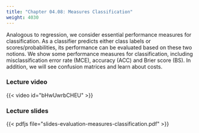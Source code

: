 ```yaml
---
title: "Chapter 04.08: Measures Classification"
weight: 4030
---
```

Analogous to regression, we consider essential performance measures for classification. As a classifier predicts either class labels or scores/probabilities, its performance can be evaluated based on these two notions. We show some performance measures for classification, including misclassification error rate (MCE), accuracy (ACC) and Brier score (BS). In addition, we will see confusion matrices and learn about costs.

<!--more-->

### Lecture video

{{< video id="bHwUwrbCHEU" >}}

### Lecture slides

{{< pdfjs file="slides-evaluation-measures-classification.pdf" >}}
